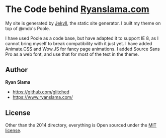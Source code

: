# The Code behind [Ryanslama.com](http://www.ryanslama.com)

My site is generated by [Jekyll](http://jekyllrb.com), the static site generator. I built my theme on top of @mdo's Poole.

I have used Poole as a code base, but have adapted it to support IE 8, as I cannot bring myself to break compatibility with it just yet. I have added Animate.CSS and Wow.JS for fancy page animations. I added Source Sans Pro as a web font, and use that for most of the text in the theme.

## Author

**Ryan Slama**
- <https://github.com/glitched>
- <https://www.ryanslama.com/>


## License
Other than the 2014 directory, everything is Open sourced under the [MIT license](LICENSE.md).